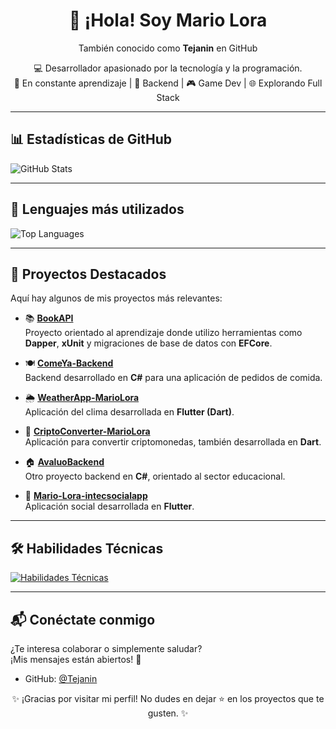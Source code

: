 <h1 align="center">👋 ¡Hola! Soy Mario Lora</h1>
<p align="center">También conocido como <strong>Tejanin</strong> en GitHub</p>

<p align="center">
  💻 Desarrollador apasionado por la tecnología y la programación.<br>
  🎯 En constante aprendizaje | 🚀 Backend | 🎮 Game Dev | 🌐 Explorando Full Stack
</p>

---

## 📊 Estadísticas de GitHub
  <img src="https://github-readme-stats.vercel.app/api?username=Tejanin&show_icons=true&theme=tokyonight" alt="GitHub Stats" />

---

## 🧪 Lenguajes más utilizados
  <img src="https://github-readme-stats.vercel.app/api/top-langs/?username=Tejanin&layout=compact&theme=tokyonight" alt="Top Languages" />

---

## 🚀 Proyectos Destacados

Aquí hay algunos de mis proyectos más relevantes:

- 📚 [**BookAPI**](https://github.com/Tejanin/BookAPI)  
  Proyecto orientado al aprendizaje donde utilizo herramientas como **Dapper**, **xUnit** y migraciones de base de datos con **EFCore**.

- 🍽️ [**ComeYa-Backend**](https://github.com/Tejanin/ComeYa-Backend)  
  Backend desarrollado en **C#** para una aplicación de pedidos de comida.

- 🌦️ [**WeatherApp-MarioLora**](https://github.com/Tejanin/WeatherApp-MarioLora)  
  Aplicación del clima desarrollada en **Flutter (Dart)**.

- 💱 [**CriptoConverter-MarioLora**](https://github.com/Tejanin/CriptoConverter-MarioLora)  
  Aplicación para convertir criptomonedas, también desarrollada en **Dart**.

- 🏠 [**AvaluoBackend**](https://github.com/Tejanin/AvaluoBackend)  
  Otro proyecto backend en **C#**, orientado al sector educacional.

- 📲 [**Mario-Lora-intecsocialapp**](https://github.com/Tejanin/Mario-Lora-intecsocialapp)  
  Aplicación social desarrollada en **Flutter**.

---

## 🛠️ Habilidades Técnicas

  <a href="https://skillicons.dev">
    <img src="https://skillicons.dev/icons?i=cs,dart,js,flutter,unity,git" alt="Habilidades Técnicas" />
  </a>

---

## 📬 Conéctate conmigo

¿Te interesa colaborar o simplemente saludar?  
¡Mis mensajes están abiertos! 💬

- GitHub: [@Tejanin](https://github.com/Tejanin)

<p align="center">✨ ¡Gracias por visitar mi perfil! No dudes en dejar ⭐ en los proyectos que te gusten. ✨</p>
